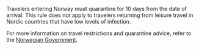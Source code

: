 Travelers entering Norway must quarantine for 10 days from the date of arrival. This rule does not apply to travelers returning from leisure travel in Nordic countries that have low levels of infection.

For more information on travel restrictions and quarantine advice, refer to the [Norwegian Government](https://www.regjeringen.no/en/topics/koronavirus-covid-19/id2692388/).
